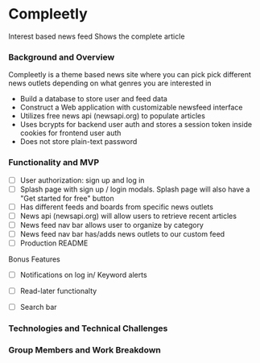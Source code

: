 # Compleetly

Interest based news feed
Shows the complete article 

### Background and Overview

Compleetly is a theme based news site where you can pick pick different news outlets depending on what genres you are interested in

 * Build a database to store user and feed data
 * Construct a Web application with customizable newsfeed interface
 * Utilizes free news api (newsapi.org) to populate articles 
 * Uses bcrypts for backend user auth and stores a session token inside cookies for frontend user auth
  * Does not store plain-text password

### Functionality and MVP

 - [ ]  User authorization: sign up and log in
 - [ ]  Splash page with sign up / login modals. Splash page will also have a "Get started for free" button
 - [ ]  Has different feeds and boards from specific news outlets 
 - [ ]  News api (newsapi.org) will allow users to retrieve recent articles
 - [ ]  News feed nav bar allows user to organize by category
 - [ ]  News feed nav bar has/adds news outlets to our custom feed
 - [ ]  Production README

 Bonus Features

 - [ ]  Notifications on log in/ Keyword alerts
 - [ ]  Read-later functionalty
 - [ ]  Search bar



### Technologies and Technical Challenges



### Group Members and Work Breakdown